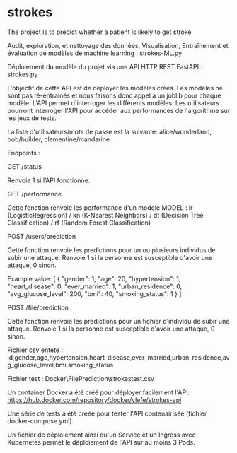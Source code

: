 # strokes
The project is to predict whether a patient is likely to get stroke

Audit, exploration, et nettoyage des données, Visualisation, Entraînement et évaluation de modèles de machine learning : strokes-ML.py

Déploiement du modèle du projet via une API HTTP REST FastAPI : strokes.py

L'objectif de cette API est de déployer les modèles créés. Les modèles ne sont pas ré-entrainés et nous faisons donc appel à un joblib pour chaque modèle. L'API permet d'interroger les différents modèles. Les utilisateurs pourront interroger l'API pour accéder aux performances de l'algorithme sur les jeux de tests.

La liste d'utilisateurs/mots de passe est la suivante: alice/wonderland, bob/builder, clementine/mandarine

Endpoints :

GET /status

Renvoie 1 si l’API fonctionne.

GET /performance

Cette fonction renvoie les performance d'un modele MODEL : lr (LogisticRegression) / kn (K-Nearest Neighbors) / dt (Decision Tree Classification) / rf (Random Forest Classification)

POST /users/prediction

Cette fonction renvoie les predictions pour un ou plusieurs individus de subir une attaque. Renvoie 1 si la personne est susceptible d'avoir une attaque, 0 sinon.

Example value: [ { "gender": 1, "age": 20, "hypertension": 1, "heart_disease": 0, "ever_married": 1, "urban_residence": 0, "avg_glucose_level": 200, "bmi": 40, "smoking_status": 1 } ]

POST /file/prediction

Cette fonction renvoie les predictions pour un fichier d'individu de subir une attaque. Renvoie 1 si la personne est susceptible d'avoir une attaque, 0 sinon.

Fichier csv entete : id,gender,age,hypertension,heart_disease,ever_married,urban_residence,avg_glucose_level,bmi,smoking_status

Fichier test : Docker\FilePrediction\strokestest.csv

Un container Docker a été créé pour déployer facilement l'API: https://hub.docker.com/repository/docker/ylefe/strokes-api

Une série de tests a été créée pour tester l'API contenairisée (fichier docker-compose.yml)

Un fichier de déploiement ainsi qu'un Service et un Ingress avec Kubernetes permet le déploiement de l'API sur au moins 3 Pods.
